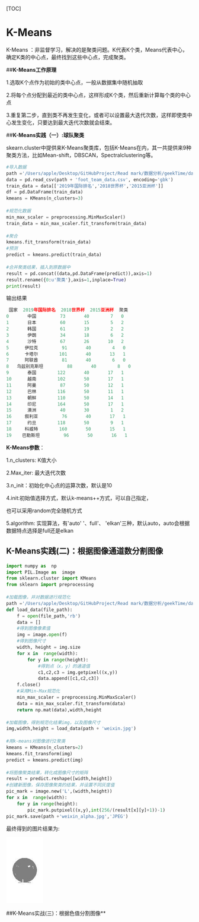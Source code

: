 [TOC]

# K-Means

K-Means ：非监督学习，解决的是聚类问题。K代表K个类，Means代表中心，确定K类的中心点，最终找到这些中心点，完成聚类。

##**K-Means工作原理**

1.选取K个点作为初始的类中心点，一般从数据集中随机抽取

2.将每个点分配到最近的类中心点，这样形成K个类，然后重新计算每个类的中心点

3.重复第二步，直到类不再发生变化，或者可以设置最大迭代次数，这样即使类中心发生变化，只要达到最大迭代次数就会结束。

##**K-Means实践（一）:球队聚类**

skearn.cluster中提供来K-Means聚类库，包括K-Means在内，其一共提供来9种聚类方法，比如Mean-shift，DBSCAN，Spectralclustering等。

```python
#导入数据
path ='/Users/apple/Desktop/GitHubProject/Read mark/数据分析/geekTime/data/'
data = pd.read_csv(path + 'foot_team_data.csv', encoding='gbk')
train_data = data[['2019年国际排名','2018世界杯','2015亚洲杯']]
df = pd.DataFrame(train_data)
kmeans = KMeans(n_clusters=3)

#规范化数据
min_max_scaler = preprocessing.MinMaxScaler()
train_data = min_max_scaler.fit_transform(train_data)

#聚合
kmeans.fit_transform(train_data)
#预测
predict = kmeans.predict(train_data)

#合并聚类结果，插入到原数据中
result = pd.concat((data,pd.DataFrame(predict)),axis=1)
result.rename({0:u'聚类'},axis=1,inplace=True)
print(result)
```

输出结果

```python
 国家  2019年国际排名  2018世界杯  2015亚洲杯  聚类
0       中国         73       40        7   0
1       日本         60       15        5   2
2       韩国         61       19        2   2
3       伊朗         34       18        6   2
4       沙特         67       26       10   2
5      伊拉克         91       40        4   0
6      卡塔尔        101       40       13   1
7      阿联酋         81       40        6   0
8   乌兹别克斯坦         88       40        8   0
9       泰国        122       40       17   1
10      越南        102       50       17   1
11      阿曼         87       50       12   1
12      巴林        116       50       11   1
13      朝鲜        110       50       14   1
14      印尼        164       50       17   1
15      澳洲         40       30        1   2
16     叙利亚         76       40       17   1
17      约旦        118       50        9   1
18     科威特        160       50       15   1
19    巴勒斯坦         96       50       16   1
```

**K-Means参数**：

1.n_clusters: K值大小

2.Max_iter: 最大迭代次数

3.n_init：初始化中心点的运算次数，默认是10

4.init:初始值选择方式，默认k-means++方式，可以自己指定，

也可以采用random完全随机方式

5.algorithm: 实现算法，有'auto' '、full'、 'elkan'三种，默认auto，auto会根据数据特点选择是full还是elkan

## K-Means实践(二)：根据图像通道数分割图像

```python
import numpy as  np
import PIL.Image as  image
from sklearn.cluster import KMeans
from sklearn import preprocessing

#加载图像，并对数据进行规范化
path ='/Users/apple/Desktop/GitHubProject/Read mark/数据分析/geekTime/data/'
def load_data(file_path):
    f = open(file_path,'rb')
    data = []
    #得到图像像素值
    img = image.open(f)
    #得到图像尺寸
    width, height = img.size
    for x in  range(width):
        for y in range(height):
            #得到点（x，y）的通道值
            c1,c2,c3 = img.getpixel((x,y))
            data.append([c1,c2,c3])
    f.close()
    #采用Min-Max规范化
    min_max_scaler = preprocessing.MinMaxScaler()
    data = min_max_scaler.fit_transform(data)
    return np.mat(data),width,height

#加载图像，得到规范化结果img，以及图像尺寸
img,width,height = load_data(path + 'weixin.jpg')

#用k-means对图像进行2聚类
kmeans = KMeans(n_clusters=2)
kmeans.fit_transform(img)
predict = kmeans.predict(img)

#将图像聚类结果，转化成图像尺寸的矩阵
result = predict.reshape([width,height])
#创建新图像，保存图像聚类的结果，并设置不同灰度值
pic_mark = image.new('L',(width,height))
for x in  range(width):
    for y in range(height):
        pic_mark.putpixel((x,y),int(256/(result[x][y]+1))-1)
pic_mark.save(path +'weixin_alpha.jpg','JPEG')
```

最终得到的图片结果为:

![](data/weixin_alpha.jpg)

##K-Means实战(三)：根据色值分割图像**

